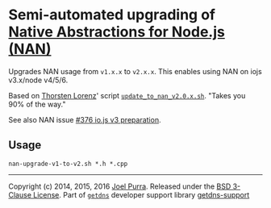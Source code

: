 # Semi-automated upgrading of [Native Abstractions for Node.js (NAN)](https://github.com/nodejs/nan)

Upgrades NAN usage from `v1.x.x` to `v2.x.x`. This enables using NAN on iojs v3.x/node v4/5/6.

Based on [Thorsten Lorenz](https://github.com/thlorenz)' script [`update_to_nan_v2.0.x.sh`](https://gist.github.com/thlorenz/7e9d8ad15566c99fd116). "Takes you 90% of the way."

See also NAN issue [#376 io.js v3 preparation](https://github.com/nodejs/nan/issues/376).



## Usage

`nan-upgrade-v1-to-v2.sh *.h *.cpp`



---

Copyright (c) 2014, 2015, 2016 [Joel Purra](http://joelpurra.com/). Released under the [BSD 3-Clause License](https://opensource.org/licenses/BSD-3-Clause). Part of [`getdns`](https://getdnsapi.net/) developer support library [getdns-support](https://github.com/joelpurra/getdns-support)
